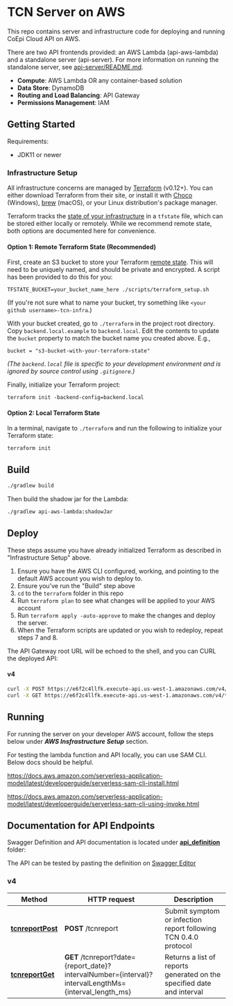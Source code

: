 # TCN Server on AWS

This repo contains server and infrastructure code for deploying and running CoEpi Cloud API on AWS.

There are two API frontends provided: an AWS Lambda (api-aws-lambda) and a standalone server (api-server). For more information on running the standalone server, see [api-server/README.md](api-server/README.md).

* **Compute**: AWS Lambda OR any container-based solution
* **Data Store**: DynamoDB
* **Routing and Load Balancing**: API Gateway
* **Permissions Management**: IAM

## Getting Started

Requirements:

* JDK11 or newer

### Infrastructure Setup

All infrastructure concerns are managed by [Terraform](https://terraform.io/) (v0.12+). You can either download Terraform from their site, or install it with [Choco](https://chocolatey.org/) (Windows), [brew](https://brew.sh) (macOS), or your Linux distribution's package manager.

Terraform tracks the [state of your infrastructure](https://www.terraform.io/docs/state/index.html) in a `tfstate` file, which can be stored either locally or remotely. While we recommend remote state, both options are documented here for convenience.

#### Option 1: Remote Terraform State (Recommended)

First, create an S3 bucket to store your Terraform [remote state](https://www.terraform.io/docs/backends/index.html). This will need to be uniquely named, and should be private and encrypted. A script has been provided to do this for you:

```shell script
TFSTATE_BUCKET=your_bucket_name_here ./scripts/terraform_setup.sh
```

(If you're not sure what to name your bucket, try something like `<your github username>-tcn-infra`.)

With your bucket created, go to `./terraform` in the project root directory. Copy `backend.local.example` to `backend.local`. Edit the contents to update the `bucket` property to match the bucket name you created above. E.g.,

```text
bucket = "s3-bucket-with-your-terraform-state"
```

_(The `backend.local` file is specific to your development environment and is ignored by source control using `.gitignore`.)_

Finally, initialize your Terraform project:

```shell script
terraform init -backend-config=backend.local
```

#### Option 2: Local Terraform State

In a terminal, navigate to `./terraform` and run the following to initialize your Terraform state:

```shell script
terraform init
```

## Build

```sh
./gradlew build
```

Then build the shadow jar for the Lambda:

```sh
./gradlew api-aws-lambda:shadowJar
```

## Deploy

These steps assume you have already initialized Terraform as described in "Infrastructure Setup" above.

1. Ensure you have the AWS CLI configured, working, and pointing to the default AWS
   account you wish to deploy to.
2. Ensure you've run the "Build" step above
3. `cd` to the `terraform` folder in this repo
4. Run `terraform plan` to see what changes will be applied to
   your AWS account
5. Run `terraform apply -auto-approve` to make the changes and deploy the
   server.
6. When the Terraform scripts are updated or you wish to redeploy, repeat steps
   7 and 8.

The API Gateway root URL will be echoed to the shell, and you can CURL the
deployed API:

#### v4

```sh
curl -X POST https://e6f2c4llfk.execute-api.us-west-1.amazonaws.com/v4/tcnreport -d "ZXlKMFpYTjBJam9pWW05a2VTSjk="
curl -X GET https://e6f2c4llfk.execute-api.us-west-1.amazonaws.com/v4/tcnreport
```

## Running

For running the server on your developer AWS account, follow the steps
below under ***AWS Insfrastructure Setup*** section.

For testing the lambda function and API locally, you can use SAM CLI. Below docs should be helpful.

https://docs.aws.amazon.com/serverless-application-model/latest/developerguide/serverless-sam-cli-install.html

https://docs.aws.amazon.com/serverless-application-model/latest/developerguide/serverless-sam-cli-using-invoke.html 

## Documentation for API Endpoints

Swagger Definition and API documentation is located
under [**api_definition**](api_definition) folder:

The API can be tested by pasting the definition on [Swagger Editor](http://editor.swagger.io/)

### v4
Method | HTTP request | Description
------------- | ------------- | -------------
[**tcnreportPost**](docs/DefaultApi.md#cenreportpost) | **POST** /tcnreport | Submit symptom or infection report following TCN 0.4.0 protocol
[**tcnreportGet**](docs/DefaultApi.md#cenreporttimestamplowertimestampupperget) | **GET** /tcnreport?date={report_date}?intervalNumber={interval}?intervalLengthMs={interval_length_ms}| Returns a list of reports generated on the specified date and interval
